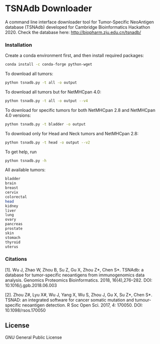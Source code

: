 # TSNAdb Downloader

A command line interface downloader tool for Tumor-Specific NeoAntigen database (TSNAdb) developed for Cambridge Bioinformatics Hackathon 2020.
Check the database here: http://biopharm.zju.edu.cn/tsnadb/


### Installation

Create a conda environment first, and then install required packages:
```sh
conda install -c conda-forge python-wget
```
To download all tumors:
```sh
python tsnadb.py -t all -o output
```

To download all tumors but for NetMHCpan 4.0:
```sh
python tsnadb.py -t all -o output --v4
```

To download for specific tumors for both NetMHCpan 2.8 and NetMHCpan 4.0 versions:
```sh
python tsnadb.py -t bladder -o output
```

To download only for Head and Neck tumors and NetMHCpan 2.8:
```sh
python tsnadb.py -t head -o output --v2
```

To get help, run
```sh
python tsnadb.py -h
```

All available tumors:
```sh
bladder
brain
breast
cervix
colorectal
head
kidney
liver
lung
ovary
pancreas
prostate
skin
stomach
thyroid
uterus
```

### Citations

[1]. Wu J, Zhao W, Zhou B, Su Z, Gu X, Zhou Z*, Chen S*. TSNAdb: a database for tumor-specific neoantigens from immunogenomics data analysis. Genomics  Proteomics Bioinformatics. 2018, 16(4),276–282. DOI: 10.1016/j.gpb.2018.06.003

[2]. Zhou Z#, Lyu X#, Wu J, Yang X, Wu S, Zhou J, Gu X, Su Z*, Chen S*. TSNAD: an integrated software for cancer somatic mutation and tumour-specific neoantigen detection. R Soc Open Sci. 2017, 4: 170050. DOI: 10.1098/rsos.170050 

License
----

GNU General Public License


